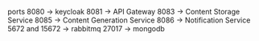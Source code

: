 

ports
8080 -> keycloak
8081 -> API Gateway
8083 -> Content Storage Service
8085 -> Content Generation Service
8086 -> Notification Service
5672 and 15672 -> rabbitmq
27017 -> mongodb